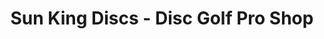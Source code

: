 ---
title: "Sun King Discs - Disc Golf Pro Shop"
url: /hudson/sun-king-discs-disc-golf-pro-shop/
shop: outdoor
---